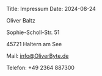 Title: Impressum
Date: 2024-08-24

Oliver Baltz

Sophie-Scholl-Str. 51

45721 Haltern am See

Mail: info@OliverByte.de

Telefon: +49 2364 887300